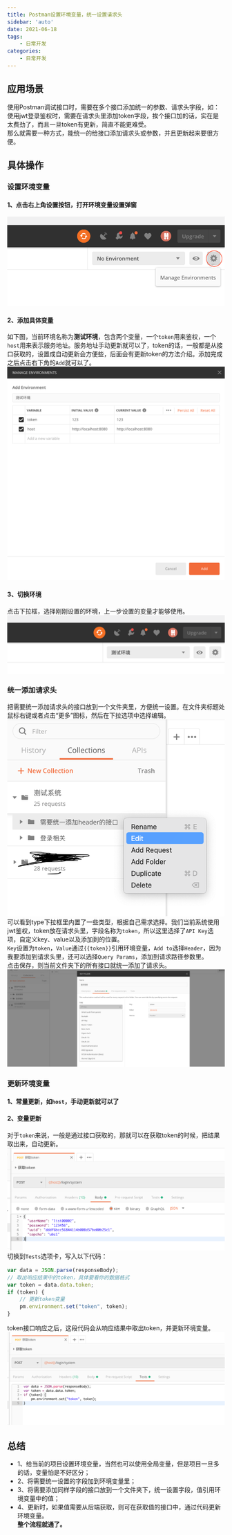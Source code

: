 ```yaml
---
title: Postman设置环境变量，统一设置请求头
sidebar: 'auto'
date: 2021-06-18
tags:
    - 日常开发
categories:
    - 日常开发
---
```


## 应用场景
使用Postman调试接口时，需要在多个接口添加统一的参数、请求头字段，如：使用jwt登录鉴权时，需要在请求头里添加token字段，挨个接口加的话，实在是太费劲了，而且一旦token有更新，简直不能更难受。  
那么就需要一种方式，能统一的给接口添加请求头或参数，并且更新起来要很方便。

## 具体操作

### 设置环境变量

#### 1、点击右上角设置按钮，打开环境变量设置弹窗
![](../../../assets/images/blogs/front-end/daily/postman-1.png)

#### 2、添加具体变量
如下图，当前环境名称为**测试环境**，包含两个变量，一个`token`用来鉴权，一个`host`用来表示服务地址。服务地址手动更新就可以了，token的话，一般都是从接口获取的，设置成自动更新会方便些，后面会有更新token的方法介绍。添加完成之后点击右下角的`Add`就可以了。
![](../../../assets/images/blogs/front-end/daily/postman-2.png)

#### 3、切换环境
点击下拉框，选择刚刚设置的环境，上一步设置的变量才能够使用。
![](../../../assets/images/blogs/front-end/daily/postman-3.png)

### 统一添加请求头
把需要统一添加请求头的接口放到一个文件夹里，方便统一设置。在文件夹标题处鼠标右键或者点击“更多”图标，然后在下拉选项中选择编辑。
![](../../../assets/images/blogs/front-end/daily/postman-4.png)
可以看到type下拉框里内置了一些类型，根据自己需求选择。我们当前系统使用jwt鉴权，token放在请求头里，字段名称为`token`，所以这里选择了`API Key`选项，自定义key、value以及添加到的位置。  
`Key`设置为`token`，`Value`通过`{{token}}`引用环境变量，`Add to`选择`Header`，因为我要添加到请求头里，还可以选择`Query Params`，添加到请求路径参数里。  
点击保存，则当前文件夹下的所有接口就统一添加了请求头。
![](../../../assets/images/blogs/front-end/daily/postman-5.png)

### 更新环境变量
#### 1、常量更新，如`host`，手动更新就可以了

#### 2、变量更新
对于`token`来说，一般是通过接口获取的，那就可以在获取token的时候，把结果取出来，自动更新。  
![](../../../assets/images/blogs/front-end/daily/postman-6.png)
切换到`Tests`选项卡，写入以下代码：
```js
var data = JSON.parse(responseBody);
// 取出响应结果中的token，具体要看你的数据格式
var token = data.data.token;
if (token) {
    // 更新token变量
    pm.environment.set("token", token);
}
```
token接口响应之后，这段代码会从响应结果中取出token，并更新环境变量。
![](../../../assets/images/blogs/front-end/daily/postman-7.png)

## 总结
- 1、给当前的项目设置环境变量，当然也可以使用全局变量，但是项目一旦多的话，变量怕是不好区分；
- 2、将需要统一设置的字段加到环境变量里；
- 3、将需要添加同样字段的接口放到一个文件夹下，统一设置字段，值引用环境变量中的值；
- 4、更新时，如果值需要从后端获取，则可在获取值的接口中，通过代码更新环境变量。  
**整个流程就通了。**